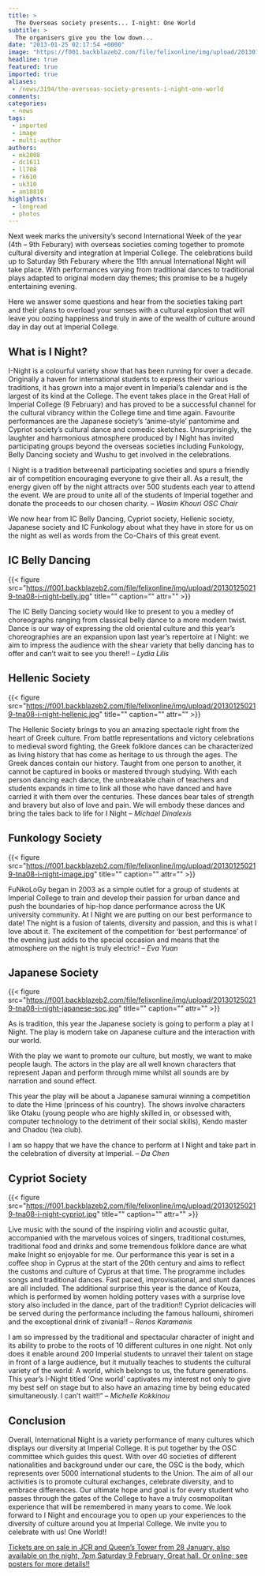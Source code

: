 ```yaml
---
title: >
  The Overseas society presents... I-night: One World
subtitle: >
  The organisers give you the low down...
date: "2013-01-25 02:17:54 +0000"
image: "https://f001.backblazeb2.com/file/felixonline/img/upload/201301250218-tna08-i-night-poster.jpg"
headline: true
featured: true
imported: true
aliases:
 - /news/3194/the-overseas-society-presents-i-night-one-world
comments:
categories:
 - news
tags:
 - imported
 - image
 - multi-author
authors:
 - mk2008
 - dc1611
 - ll708
 - rk610
 - uk310
 - am10810
highlights:
 - longread
 - photos
---
```


Next week marks the university’s second International Week of the year (4th – 9th Feburary) with overseas societies coming together to promote cultural diversity and integration at Imperial College. The celebrations build up to Saturday 9th Feburary where the 11th annual International Night will take place. With performances varying from traditional dances to traditional plays adapted to original modern day themes; this promise to be a hugely entertaining evening.

Here we answer some questions and hear from the societies taking part and their plans to overload your senses with a cultural explosion that will leave you oozing happiness and truly in awe of the wealth of culture around day in day out at Imperial College.
## What is I Night?
I-Night is a colourful variety show that has been running for over a decade. Originally a haven for international students to express their various traditions, it has grown into a major event in Imperial’s calendar and is the largest of its kind at the College. The event takes place in the Great Hall of Imperial College (9 February) and has proved to be a successful channel for the cultural vibrancy within the College time and time again. Favourite performances are the Japanese society’s ‘anime-style’ pantomime and Cypriot society’s cultural dance and comedic sketches. Unsurprisingly, the laughter and harmonious atmosphere produced by I Night has invited participating groups beyond the overseas societies including Funkology, Belly Dancing society and Wushu to get involved in the celebrations.

I Night is a tradition betweenall participating societies and spurs a friendly air of competition encouraging everyone to give their all. As a result, the energy given off by the night attracts over 500 students each year to attend the event. We are proud to unite all of the students of Imperial together and donate the proceeds to our chosen charity. – _Wasim Khouri OSC Chair_

We now hear from IC Belly Dancing, Cypriot society, Hellenic society, Japanese society and IC Funkology about what they have in store for us on the night as well as words from the Co-Chairs of this great event.
## IC Belly Dancing

{{< figure src="https://f001.backblazeb2.com/file/felixonline/img/upload/201301250219-tna08-i-night-belly.jpg" title="" caption="" attr="" >}}

The IC Belly Dancing society would like to present to you a medley of choreographs ranging from classical belly dance to a more modern twist. Dance is our way of expressing the old oriental culture and this year’s choreographies are an expansion upon last year’s repertoire at I Night: we aim to impress the audience with the shear variety that belly dancing has to offer and can’t wait to see you there!! – _Lydia Lilis_
## Hellenic Society

{{< figure src="https://f001.backblazeb2.com/file/felixonline/img/upload/201301250219-tna08-i-night-hellenic.jpg" title="" caption="" attr="" >}}

The Hellenic Society brings to you an amazing spectacle right from the heart of Greek culture. From battle representations and victory celebrations to medieval sword fighting, the Greek folklore dances can be characterized as living history that has come as heritage to us through the ages.
 The Greek dances contain our history. Taught from one person to another, it cannot be captured in books or mastered through studying. With each person dancing each dance, the unbreakable chain of teachers and students expands in time to link all those who have danced and have carried it with them over the centuries. These dances bear tales of strength and bravery but also of love and pain. We will embody these dances and bring the tales back to life for I Night – _Michael Dinalexis_
## Funkology Society

{{< figure src="https://f001.backblazeb2.com/file/felixonline/img/upload/201301250219-tna08-i-night-image.jpg" title="" caption="" attr="" >}}

FuNkoLoGy began in 2003 as a simple outlet for a group of students at Imperial College to train and develop their passion for urban dance and push the boundaries of hip-hop dance performance across the UK university community. At I Night we are putting on our best performance to date!
 The night is a fusion of talents, diversity and passion, and this is what I love about it. The excitement of the competition for ‘best performance’ of the evening just adds to the special occasion and means that the atmosphere on the night is truly electric! – _Eva Yuan_
## Japanese Society

{{< figure src="https://f001.backblazeb2.com/file/felixonline/img/upload/201301250219-tna08-i-night-japanese-soc.jpg" title="" caption="" attr="" >}}

As is tradition, this year the Japanese society is going to perform a play at I Night. The play is modern take on Japanese culture and the interaction with our world.

With the play we want to promote our culture, but mostly, we want to make people laugh.
 The actors in the play are all well known characters that represent Japan and perform through mime whilst all sounds are by narration and sound effect.

This year the play will be about a Japanese samurai winning a competition to date the Hime (princess of his country). The shows involve characters like Otaku (young people who are highly skilled in, or obsessed with, computer technology to the detriment of their social skills), Kendo master and Chadou (tea club).

I am so happy that we have the chance to perform at I Night and take part in the celebration of diversity at Imperial. – _Da Chen_
## Cypriot Society

{{< figure src="https://f001.backblazeb2.com/file/felixonline/img/upload/201301250219-tna08-i-night-cypriot.jpg" title="" caption="" attr="" >}}

Live music with the sound of the inspiring violin and acoustic guitar, accompanied with the marvelous voices of singers, traditional costumes, traditional food and drinks and some tremendous folklore dance are what make Inight so enjoyable for me. Our performance this year is set in a coffee shop in Cyprus at the start of the 20th century and aims to reflect the customs and culture of Cyprus at that time. The programme includes songs and traditional dances. Fast paced, improvisational, and stunt dances are all included. The additional surprise this year is the dance of Kouza, which is performed by women holding pottery vases with a surprise love story also included in the dance, part of the tradition!! Cypriot delicacies will be served during the performance including the famous halloumi, shiromeri and the exceptional drink of zivania!! – _Renos Karamanis_

I am so impressed by the traditional and spectacular character of inight and its ability to probe to the roots of 10 different cultures in one night. Not only does it enable around 200 Imperial students to unravel their talent on stage in front of a large audience, but it mutually teaches to students the cultural variety of the world: A world, which belongs to us, the future generations. This year’s I-Night titled ‘One world’ captivates my interest not only to give my best self on stage but to also have an amazing time by being educated simultaneously. I can’t wait!!” – _Michelle Kokkinou_
## Conclusion
Overall, International Night is a variety performance of many cultures which displays our diversity at Imperial College. It is put together by the OSC committee which guides this quest. With over 40 societies of different nationalities and background under our care, the OSC is the body, which represents over 5000 international students to the Union. The aim of all our activities is to promote cultural exchanges, celebrate diversity, and to embrace differences. Our ultimate hope and goal is for every student who passes through the gates of the College to have a truly cosmopolitan experience that will be remembered in many years to come. We look forward to I Night and encourage you to open up your experiences to the diversity of culture around you at Imperial College. We invite you to celebrate with us! One World!!

[Tickets are on sale in JCR and Queen’s Tower from 28 January, also available on the night, 7pm Saturday 9 February, Great hall. Or online; see posters for more details!!](https://www.imperialcollegeunion.org/shop/club-society-project-products/exec---osc-products/1448/i-night-2013-ticket)
